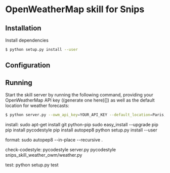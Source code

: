 # OpenWeatherMap skill for Snips

## Installation

Install dependencies
```sh
$ python setup.py install --user
```

## Configuration

## Running

Start the skill server by running the following command, providing your OpenWeatherMap API key ((generate one here)[]) as well as the default location for weather forecasts:

```sh
$ python server.py --owm_api_key=YOUR_API_KEY --default_location=Paris,fr
```




install:
	sudo apt-get install git python-pip
	sudo easy_install --upgrade pip
	pip install pycodestyle
	pip install autopep8
	python setup.py install --user

format:
	sudo autopep8 --in-place --recursive .

check-codestyle:
	pycodestyle server.py
	pycodestyle snips_skill_weather_owm/weather.py

test:
	python setup.py test